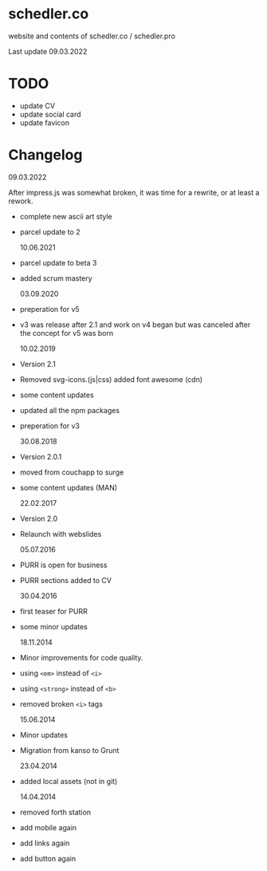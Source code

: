 # schedler.co

website and contents of schedler.co / schedler.pro

Last update 09.03.2022

# TODO

- update CV
- update social card
- update favicon

# Changelog

09.03.2022

After impress.js was somewhat broken, it was time for a rewrite, or at least a rework.

- complete new ascii art style
- parcel update to 2

  10.06.2021

- parcel update to beta 3
- added scrum mastery

  03.09.2020

- preperation for v5
- v3 was release after 2.1 and work on v4 began but was canceled after the concept for v5 was born

  10.02.2019

- Version 2.1
- Removed svg-icons.(js|css) added font awesome (cdn)
- some content updates
- updated all the npm packages
- preperation for v3

  30.08.2018

- Version 2.0.1
- moved from couchapp to surge
- some content updates (MAN)

  22.02.2017

- Version 2.0
- Relaunch with webslides

  05.07.2016

- PURR is open for business
- PURR sections added to CV

  30.04.2016

- first teaser for PURR
- some minor updates

  18.11.2014

- Minor improvements for code quality.
- using `<em>` instead of `<i>`
- using `<strong>` instead of `<b>`
- removed broken `<i>` tags

  15.06.2014

- Minor updates
- Migration from kanso to Grunt

  23.04.2014

- added local assets (not in git)

  14.04.2014

- removed forth station
- add mobile again
- add links again
- add button again
